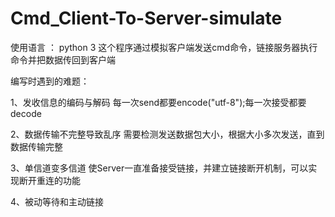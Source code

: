 # Cmd_Client-To-Server-simulate
使用语言 ： python 3 
这个程序通过模拟客户端发送cmd命令，链接服务器执行命令并把数据传回到客户端

编写时遇到的难题：

1、发收信息的编码与解码
  每一次send都要encode("utf-8");每一次接受都要decode

2、数据传输不完整导致乱序
  需要检测发送数据包大小，根据大小多次发送，直到数据传输完整

3、单信道变多信道
  使Server一直准备接受链接，并建立链接断开机制，可以实现断开重连的功能

4、被动等待和主动链接
  
